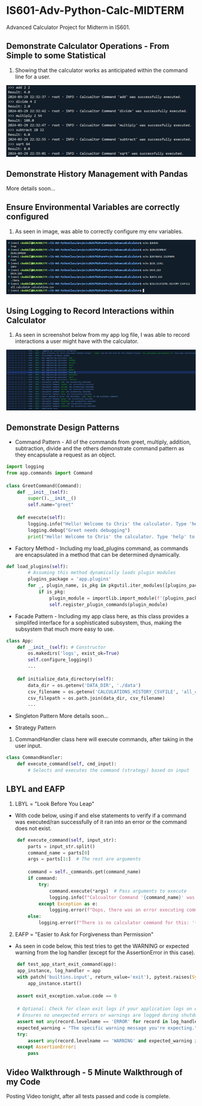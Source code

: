 # IS601-Adv-Python-Calc-MIDTERM
Advanced Calculator Project for Midterm in IS601. 

## Demonstrate Calculator Operations - From Simple to some Statistical
1.  Showing that the calculator works as anticipated within the command line for a user.

![calculater operations](images/calcoperationscli.png)

## Demonstrate History Management with Pandas
More details soon...

## Ensure Environmental Variables are correctly configured 
1.  As seen in image, was able to correctly configure my env variables.

![ENV Variables](images/ENV_VAR_SETUP.png)

## Using Logging to Record Interactions within Calculator
1. As seen in screenshot below from my app log file, I was able to record interactions a user might have with the calculator.

![APP LOG](images/applog.png)

## Demonstrate Design Patterns
- Command Pattern - All of the commands from greet, multiply, addition, subtraction, divide and the others demonstrate command pattern as they encapsulate a request as an object.
```python
import logging
from app.commands import Command

class GreetCommand(Command):
    def __init__(self):
        super().__init__()
        self.name="greet"
    
    def execute(self):
        logging.info("Hello! Welcome to Chris' the calculator. Type 'help' to see available commands.")
        logging.debug("Greet needs debugging")
        print("Hello! Welcome to Chris' the calculator. Type 'help' to see available commands.")
```
- Factory Method - Including my load_plugins command, as commands are encapsulated in a method that can be determined dynamically.
```python
def load_plugins(self):
        # Assuming this method dynamically loads plugin modules
        plugins_package = 'app.plugins'
        for _, plugin_name, is_pkg in pkgutil.iter_modules([plugins_package.replace('.', '/')]):
            if is_pkg:
                plugin_module = importlib.import_module(f'{plugins_package}.{plugin_name}')
                self.register_plugin_commands(plugin_module)
```

- Facade Pattern - Including my app class here, as this class provides a simplifed interface for a sophisticated subsystem, thus, making the subsystem that much more easy to use.
```python
class App:
    def __init__(self): # Constructor
        os.makedirs('logs', exist_ok=True)
        self.configure_logging()
        ...
        
    def initialize_data_directory(self):
        data_dir = os.getenv('DATA_DIR', './data')
        csv_filename = os.getenv('CALCULATIONS_HISTORY_CSVFILE', 'all_calculator_calculations.csv')
        csv_filepath = os.path.join(data_dir, csv_filename)
        ...
```
- Singleton Pattern
More details soon...

- Strategy Pattern
1. CommandHandler class here will execute commands, after taking in the user input.
```python
class CommandHandler:
    def execute_command(self, cmd_input):
        # Selects and executes the command (strategy) based on input
```

## LBYL and EAFP
1.  LBYL = "Look Before You Leap"
- With code below, using if and else statements to verify if a command was executed/ran successfully of it ran into an error or the command does not exist.
```python
    def execute_command(self, input_str):
        parts = input_str.split()
        command_name = parts[0]
        args = parts[1:]  # The rest are arguments
        
        command = self._commands.get(command_name)
        if command:
            try:
                command.execute(*args)  # Pass arguments to execute
                logging.info(f"Calcualtor Command '{command_name}' was successfully executed.")
            except Exception as e:
                logging.error(f"Oops, there was an error executing command '{command_name}' : {e}.")
        else:
            logging.error(f"There is no calculator command for this: '{command_name}'.")
```

2. EAFP = "Easier to Ask for Forgiveness than Permission"
- As seen in code below, this test tries to get the WARNING or expected warning from the log handler (except for the AssertionError in this case).
```python
    def test_app_start_exit_command(app):
    app_instance, log_handler = app
    with patch('builtins.input', return_value='exit'), pytest.raises(SystemExit) as exit_exception:
        app_instance.start()

    assert exit_exception.value.code == 0

    # Optional: Check for clean exit logs if your application logs on exit.
    # Ensures no unexpected errors or warnings are logged during shutdown.
    assert not any(record.levelname == 'ERROR' for record in log_handler.log_records), "There are unexpected ERROR logs during exit."
    expected_warning = "The specific warning message you're expecting."
    try:
        assert any(record.levelname == 'WARNING' and expected_warning in record.message for record in log_handler.log_records), "Expected warning message not found."
    except AssertionError:
        pass
```

## Video Walkthrough - 5 Minute Walkthrough of my Code 
Posting Video tonight, after all tests passed and code is complete.